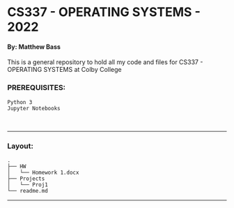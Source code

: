 # CS337 - OPERATING SYSTEMS - 2022
#### By: Matthew Bass
This is a general repository to hold all my code and files for 
CS337 - OPERATING SYSTEMS at Colby College


### PREREQUISITES:
    Python 3
    Jupyter Notebooks
<br>

---

### Layout:
	.
    ├── HW
    │   └── Homework 1.docx
    ├── Projects
    │   └── Proj1
    └── readme.md



---

<br>
